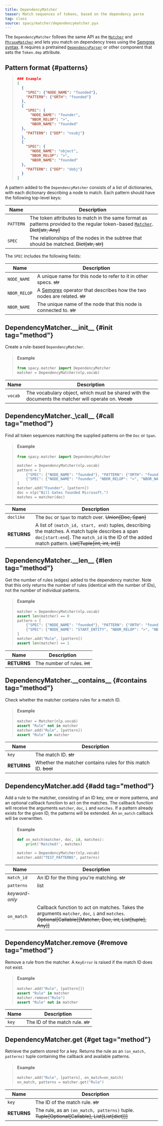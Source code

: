 ```yaml
---
title: DependencyMatcher
teaser: Match sequences of tokens, based on the dependency parse
tag: class
source: spacy/matcher/dependencymatcher.pyx
---
```


The `DependencyMatcher` follows the same API as the [`Matcher`](/api/matcher)
and [`PhraseMatcher`](/api/phrasematcher) and lets you match on dependency trees
using the
[Semgrex syntax](https://nlp.stanford.edu/nlp/javadoc/javanlp/edu/stanford/nlp/semgraph/semgrex/SemgrexPattern.html).
It requires a pretrained [`DependencyParser`](/api/parser) or other component
that sets the `Token.dep` attribute.

## Pattern format {#patterns}

> ```json
> ### Example
> [
>   {
>     "SPEC": {"NODE_NAME": "founded"},
>     "PATTERN": {"ORTH": "founded"}
>   },
>   {
>     "SPEC": {
>       "NODE_NAME": "founder",
>       "NBOR_RELOP": ">",
>       "NBOR_NAME": "founded"
>   },
>     "PATTERN": {"DEP": "nsubj"}
>   },
>   {
>     "SPEC": {
>       "NODE_NAME": "object",
>       "NBOR_RELOP": ">",
>       "NBOR_NAME": "founded"
>   },
>     "PATTERN": {"DEP": "dobj"}
>   }
> ]
> ```

A pattern added to the `DependencyMatcher` consists of a list of dictionaries,
with each dictionary describing a node to match. Each pattern should have the
following top-level keys:

| Name      | Description                                                                                                                                    |
| --------- | ---------------------------------------------------------------------------------------------------------------------------------------------- |
| `PATTERN` | The token attributes to match in the same format as patterns provided to the regular token-based [`Matcher`](/api/matcher). ~~Dict[str, Any]~~ |
| `SPEC`    | The relationships of the nodes in the subtree that should be matched. ~~Dict[str, str]~~                                                       |

The `SPEC` includes the following fields:

| Name         | Description                                                                                                                                                                    |
| ------------ | ------------------------------------------------------------------------------------------------------------------------------------------------------------------------------ |
| `NODE_NAME`  | A unique name for this node to refer to it in other specs. ~~str~~                                                                                                             |
| `NBOR_RELOP` | A [Semgrex](https://nlp.stanford.edu/nlp/javadoc/javanlp/edu/stanford/nlp/semgraph/semgrex/SemgrexPattern.html) operator that describes how the two nodes are related. ~~str~~ |
| `NBOR_NAME`  | The unique name of the node that this node is connected to. ~~str~~                                                                                                            |

## DependencyMatcher.\_\_init\_\_ {#init tag="method"}

Create a rule-based `DependencyMatcher`.

> #### Example
>
> ```python
> from spacy.matcher import DependencyMatcher
> matcher = DependencyMatcher(nlp.vocab)
> ```

| Name    | Description                                                                                           |
| ------- | ----------------------------------------------------------------------------------------------------- |
| `vocab` | The vocabulary object, which must be shared with the documents the matcher will operate on. ~~Vocab~~ |

## DependencyMatcher.\_\call\_\_ {#call tag="method"}

Find all token sequences matching the supplied patterns on the `Doc` or `Span`.

> #### Example
>
> ```python
> from spacy.matcher import DependencyMatcher
>
> matcher = DependencyMatcher(nlp.vocab)
> pattern = [
>     {"SPEC": {"NODE_NAME": "founded"}, "PATTERN": {"ORTH": "founded"}},
>     {"SPEC": {"NODE_NAME": "founder", "NBOR_RELOP": ">", "NBOR_NAME": "founded"}, "PATTERN": {"DEP": "nsubj"}},
> ]
> matcher.add("Founder", [pattern])
> doc = nlp("Bill Gates founded Microsoft.")
> matches = matcher(doc)
> ```

| Name        | Description                                                                                                                                                                                             |
| ----------- | ------------------------------------------------------------------------------------------------------------------------------------------------------------------------------------------------------- |
| `doclike`   | The `Doc` or `Span` to match over. ~~Union[Doc, Span]~~                                                                                                                                                 |
| **RETURNS** | A list of `(match_id, start, end)` tuples, describing the matches. A match tuple describes a span `doc[start:end`]. The `match_id` is the ID of the added match pattern. ~~List[Tuple[int, int, int]]~~ |

## DependencyMatcher.\_\_len\_\_ {#len tag="method"}

Get the number of rules (edges) added to the dependency matcher. Note that this
only returns the number of rules (identical with the number of IDs), not the
number of individual patterns.

> #### Example
>
> ```python
> matcher = DependencyMatcher(nlp.vocab)
> assert len(matcher) == 0
> pattern = [
>     {"SPEC": {"NODE_NAME": "founded"}, "PATTERN": {"ORTH": "founded"}},
>     {"SPEC": {"NODE_NAME": "START_ENTITY", "NBOR_RELOP": ">", "NBOR_NAME": "founded"}, "PATTERN": {"DEP": "nsubj"}},
> ]
> matcher.add("Rule", [pattern])
> assert len(matcher) == 1
> ```

| Name        | Description                  |
| ----------- | ---------------------------- |
| **RETURNS** | The number of rules. ~~int~~ |

## DependencyMatcher.\_\_contains\_\_ {#contains tag="method"}

Check whether the matcher contains rules for a match ID.

> #### Example
>
> ```python
> matcher = Matcher(nlp.vocab)
> assert "Rule" not in matcher
> matcher.add("Rule", [pattern])
> assert "Rule" in matcher
> ```

| Name        | Description                                                    |
| ----------- | -------------------------------------------------------------- |
| `key`       | The match ID. ~~str~~                                          |
| **RETURNS** | Whether the matcher contains rules for this match ID. ~~bool~~ |

## DependencyMatcher.add {#add tag="method"}

Add a rule to the matcher, consisting of an ID key, one or more patterns, and an
optional callback function to act on the matches. The callback function will
receive the arguments `matcher`, `doc`, `i` and `matches`. If a pattern already
exists for the given ID, the patterns will be extended. An `on_match` callback
will be overwritten.

> #### Example
>
> ```python
> def on_match(matcher, doc, id, matches):
>     print('Matched!', matches)
>
> matcher = DependencyMatcher(nlp.vocab)
> matcher.add("TEST_PATTERNS", patterns)
> ```

| Name           | Description                                                                                                                                                |
| -------------- | ---------------------------------------------------------------------------------------------------------------------------------------------------------- |
| `match_id`     | An ID for the thing you're matching. ~~str~~                                                                                                               |
| `patterns`     | list                                                                                                                                                       | Match pattern. A pattern consists of a list of dicts, where each dict describes a `"PATTERN"` and `"SPEC"`. ~~List[List[Dict[str, dict]]]~~ |
| _keyword-only_ |                                                                                                                                                            |  |
| `on_match`     | Callback function to act on matches. Takes the arguments `matcher`, `doc`, `i` and `matches`. ~~Optional[Callable[[Matcher, Doc, int, List[tuple], Any]]~~ |

## DependencyMatcher.remove {#remove tag="method"}

Remove a rule from the matcher. A `KeyError` is raised if the match ID does not
exist.

> #### Example
>
> ```python
> matcher.add("Rule", [pattern]])
> assert "Rule" in matcher
> matcher.remove("Rule")
> assert "Rule" not in matcher
> ```

| Name  | Description                       |
| ----- | --------------------------------- |
| `key` | The ID of the match rule. ~~str~~ |

## DependencyMatcher.get {#get tag="method"}

Retrieve the pattern stored for a key. Returns the rule as an
`(on_match, patterns)` tuple containing the callback and available patterns.

> #### Example
>
> ```python
> matcher.add("Rule", [pattern], on_match=on_match)
> on_match, patterns = matcher.get("Rule")
> ```

| Name        | Description                                                                                   |
| ----------- | --------------------------------------------------------------------------------------------- |
| `key`       | The ID of the match rule. ~~str~~                                                             |
| **RETURNS** | The rule, as an `(on_match, patterns)` tuple. ~~Tuple[Optional[Callable], List[List[dict]]]~~ |
